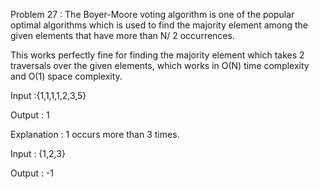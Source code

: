 Problem 27 :
The Boyer-Moore voting algorithm is one of the popular optimal algorithms which is used to find the majority element among the given elements that have more than N/ 2 occurrences. 

This works perfectly fine for finding the majority element which takes 2 traversals over the given elements, which works in O(N) time complexity and O(1) space complexity.

Input :{1,1,1,1,2,3,5}

Output : 1

Explanation : 1 occurs more than 3 times.

Input : {1,2,3}

Output : -1

